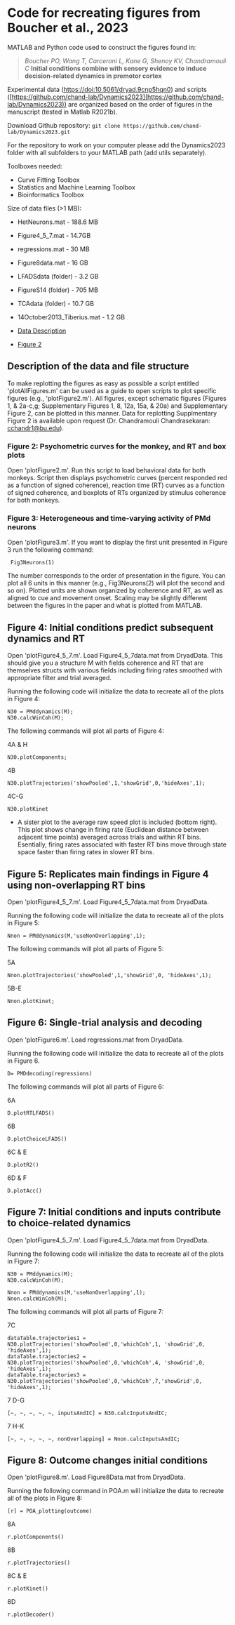 # Code for recreating figures from Boucher et al., 2023

MATLAB and Python code used to construct the figures found in:

> _Boucher PO, Wang T, Carceroni L, Kane G, Shenoy KV, Chandramouli C_
> __Initial conditions combine with sensory evidence to induce decision-related dynamics in premotor cortex__

Experimental data ([https://doi:10.5061/dryad.9cnp5hqn0](doi:10.5061/dryad.9cnp5hqn0)) and scripts ([https://github.com/chand-lab/Dynamics2023](https://github.com/chand-lab/Dynamics2023)) are organized based on the order of figures in the manuscript (tested in Matlab R2021b).

Download Github repository:        `git clone https://github.com/chand-lab/Dynamics2023.git`

For the repository to work on your computer please add the Dynamics2023 folder with all subfolders to your MATLAB path (add utils separately).

Toolboxes needed: 
- Curve Fitting Toolbox
- Statistics and Machine Learning Toolbox
- Bioinformatics Toolbox

Size of data files (>1 MB):
- HetNeurons.mat - 188.6 MB
- Figure4_5_7.mat - 14.7GB
- regressions.mat - 30 MB
- Figure8data.mat - 16 GB
- LFADSdata (folder) - 3.2 GB
- FigureS14 (folder) - 705 MB
- TCAdata (folder) - 10.7 GB
- 14October2013_Tiberius.mat - 1.2 GB


- [Data Description](#Description-of-the-data-and-file-structure)
- [Figure 2](#Figure-2:-Psychometric-curves-for-the-monkey,-and-RT-and-box-plots)

## Description of the data and file structure

To make replotting the figures as easy as possible a script entitled 'plotAllFigures.m' can be used as a guide to open scripts to plot specific figures (e.g., 'plotFigure2.m'). All figures, except schematic figures (Figures 1, & 2a-c,g; Supplementary Figures 1, 8, 12a, 15a, & 20a) and Supplementary Figure 2, can be plotted in this manner. Data for replotting Supplmentary Figure 2 is available upon request (Dr. Chandramouli Chandrasekaran: cchandr1@bu.edu).

### Figure 2: Psychometric curves for the monkey, and RT and box plots

Open 'plotFigure2.m'. Run this script to load behavioral data for both monkeys. Script then displays psychometric curves (percent responded red as a function of signed coherence), reaction time (RT) curves as a function of signed coherence, and boxplots of RTs organized by stimulus coherence for both monkeys.

### Figure 3: Heterogeneous and time-varying activity of PMd neurons 
 
Open 'plotFigure3.m'. If you want to display the first unit presented in Figure 3 run the following command:

```
 Fig3Neurons(1)
```

The number corresponds to the order of presentation in the figure. You can plot all 6 units in this manner (e.g., Fig3Neurons(2) will plot the second and so on). Plotted units are shown organized by coherence and RT, as well as aligned to cue and movement onset. Scaling may be slightly different between the figures in the paper and what is plotted from MATLAB.

## Figure 4: Initial conditions predict subsequent dynamics and RT

Open 'plotFigure4_5_7.m'. Load Figure4_5_7data.mat from DryadData. This should give you a structure M with fields coherence and RT that are themselves structs with various fields including firing rates smoothed with appropriate filter and trial averaged.

Running the following code will initialize the data to recreate all of the plots in Figure 4:

```
N30 = PMddynamics(M); 
N30.calcWinCoh(M);
```

The following commands will plot all parts of Figure 4: 

4A & H
```
N30.plotComponents;
```

4B
```
N30.plotTrajectories('showPooled',1,'showGrid',0,'hideAxes',1); 
```

4C-G

```
N30.plotKinet
```

- A sister plot to the average raw speed plot is included (bottom right). This plot shows change in firing rate (Euclidean distance between adjacent time points) averaged across trials and within RT bins.  Esentially, firing rates associated with faster RT bins move through state space faster than firing rates in slower RT bins.

## Figure 5: Replicates main findings in Figure 4 using non-overlapping RT bins

Open 'plotFigure4_5_7.m'. Load Figure4_5_7data.mat from DryadData. 

Running the following code will initialize the data to recreate all of the plots in Figure 5:

```
Nnon = PMddynamics(M,'useNonOverlapping',1);
```

The following commands will plot all parts of Figure 5: 

5A

```
Nnon.plotTrajectories('showPooled',1,'showGrid',0, 'hideAxes',1);
```

5B-E

```
Nnon.plotKinet;
```



## Figure 6: Single-trial analysis and decoding

Open 'plotFigure6.m'. Load regressions.mat from DryadData. 

Running the following code will initialize the data to recreate all of the plots in Figure 6. 

```
D= PMDdecoding(regressions) 
```

The following commands will plot all parts of Figure 6: 

6A

```
D.plotRTLFADS() 
```
6B
```
D.plotChoiceLFADS()
```
6C & E
```
D.plotR2() 
```
6D & F
```
D.plotAcc()
```

## Figure 7: Initial conditions and inputs contribute to choice-related dynamics 
Open 'plotFigure4_5_7.m'. Load Figure4_5_7data.mat from DryadData.

Running the following code will initialize the data to recreate all of the plots in Figure 7:

```
N30 = PMddynamics(M); 
N30.calcWinCoh(M);
```

```
Nnon = PMddynamics(M,'useNonOverlapping',1);
Nnon.calcWinCoh(M);
```

The following commands will plot all parts of Figure 7: 

7C

```
dataTable.trajectories1 = N30.plotTrajectories('showPooled',0,'whichCoh',1, 'showGrid',0, 'hideAxes',1);
dataTable.trajectories2 = N30.plotTrajectories('showPooled',0,'whichCoh',4, 'showGrid',0, 'hideAxes',1);
dataTable.trajectories3 = N30.plotTrajectories('showPooled',0,'whichCoh',7,'showGrid',0, 'hideAxes',1);
``` 

7 D-G

```
[~, ~, ~, ~, ~, inputsAndIC] = N30.calcInputsAndIC;
```

7 H-K

```
[~, ~, ~, ~, ~, nonOverlapping] = Nnon.calcInputsAndIC;
```

## Figure 8: Outcome changes initial conditions

Open 'plotFigure8.m'. Load Figure8Data.mat from DryadData.

Running the following command in POA.m will initialize the data to recreate all of the plots in Figure 8: 

```
[r] = POA_plotting(outcome) 
```

8A

```
r.plotComponents()
```

8B
```
r.plotTrajectories()
```

8C & E

```
r.plotKinet()
```

8D

```
r.plotDecoder()
```













